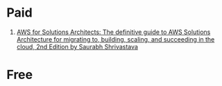 # Paid
1. [AWS for Solutions Architects: The definitive guide to AWS Solutions Architecture for migrating to, building, scaling, and succeeding in the cloud, 2nd Edition by  Saurabh Shrivastava](https://amzn.to/3smyPq8)

# Free